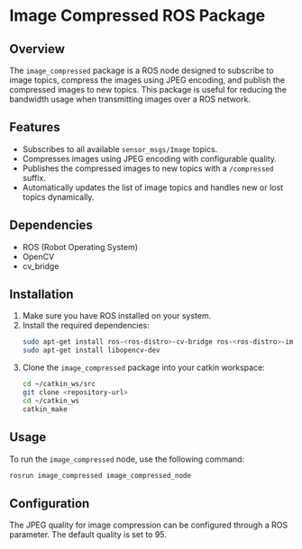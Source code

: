 # Image Compressed ROS Package

## Overview
The `image_compressed` package is a ROS node designed to subscribe to image topics, compress the images using JPEG encoding, and publish the compressed images to new topics. This package is useful for reducing the bandwidth usage when transmitting images over a ROS network.

## Features
- Subscribes to all available `sensor_msgs/Image` topics.
- Compresses images using JPEG encoding with configurable quality.
- Publishes the compressed images to new topics with a `/compressed` suffix.
- Automatically updates the list of image topics and handles new or lost topics dynamically.

## Dependencies
- ROS (Robot Operating System)
- OpenCV
- cv_bridge

## Installation
1. Make sure you have ROS installed on your system.
2. Install the required dependencies:
    ```bash
    sudo apt-get install ros-<ros-distro>-cv-bridge ros-<ros-distro>-image-transport
    sudo apt-get install libopencv-dev
    ```
3. Clone the `image_compressed` package into your catkin workspace:
    ```bash
    cd ~/catkin_ws/src
    git clone <repository-url>
    cd ~/catkin_ws
    catkin_make
    ```

## Usage
To run the `image_compressed` node, use the following command:
```bash
rosrun image_compressed image_compressed_node
```

## Configuration
The JPEG quality for image compression can be configured through a ROS parameter. The default quality is set to 95.

